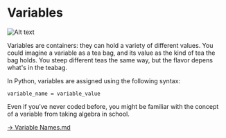 # Variables 

![Alt text](image-1.png)

Variables are containers: they can hold a variety of different values. You could imagine a variable as a tea bag, and its value as the kind of tea the bag holds. You steep different teas the same way, but the flavor depens what's in the teabag. 

In Python, variables are assigned using the following syntax:

```
variable_name = variable_value
```

Even if you’ve never coded before, you might be familiar with the concept of a variable from taking algebra in school.


[-> Variable Names.md]('/variables-data-types-operations/05_variableNames.md')
